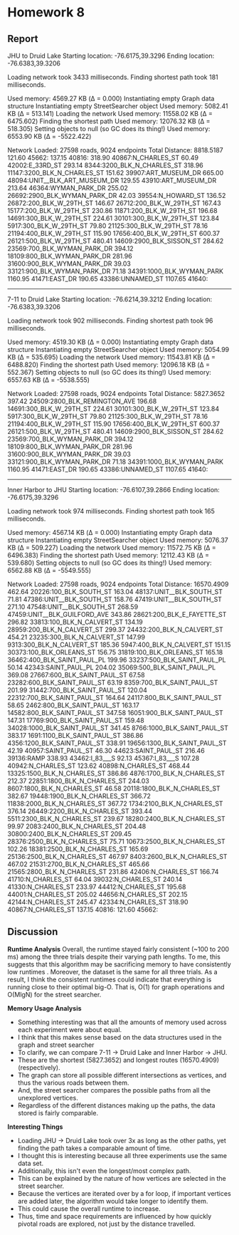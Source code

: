 # Homework 8

## Report

JHU to Druid Lake
Starting location: -76.6175,39.3296
Ending location: -76.6383,39.3206

Loading network took 3433 milliseconds.
Finding shortest path took 181 milliseconds.

Used memory: 4569.27 KB (Δ = 0.000)
Instantiating empty Graph data structure
Instantiating empty StreetSearcher object
Used memory: 5082.41 KB (Δ = 513.141)
Loading the network
Used memory: 11558.02 KB (Δ = 6475.602)
Finding the shortest path
Used memory: 12076.32 KB (Δ = 518.305)
Setting objects to null (so GC does its thing!)
Used memory: 6553.90 KB (Δ = -5522.422)

Network Loaded: 27598 roads, 9024 endpoints
Total Distance: 8818.5187
121.60 	45662:
137.15 	40816:
318.90 	40867:N_CHARLES_ST
60.49 	42002:E_33RD_ST
293.14 	8344:3200_BLK_N_CHARLES_ST
318.96 	11147:3200_BLK_N_CHARLES_ST
151.62 	39907:ART_MUSEUM_DR
665.00 	48094:UNIT__BLK_ART_MUSEUM_DR
129.55 	43910:ART_MUSEUM_DR
213.64 	46364:WYMAN_PARK_DR
255.02 	26692:2900_BLK_WYMAN_PARK_DR
42.03 	39554:N_HOWARD_ST
136.52 	26872:200_BLK_W_29TH_ST
146.67 	26712:200_BLK_W_29TH_ST
167.43 	15177:200_BLK_W_29TH_ST
230.86 	11871:200_BLK_W_29TH_ST
196.68 	14691:300_BLK_W_29TH_ST
224.61 	30101:300_BLK_W_29TH_ST
123.84 	5917:300_BLK_W_29TH_ST
79.80 	21125:300_BLK_W_29TH_ST
78.16 	21194:400_BLK_W_29TH_ST
115.90 	17656:400_BLK_W_29TH_ST
600.37 	26121:500_BLK_W_29TH_ST
480.41 	14609:2900_BLK_SISSON_ST
284.62 	23569:700_BLK_WYMAN_PARK_DR
394.12 	18109:800_BLK_WYMAN_PARK_DR
281.96 	31600:900_BLK_WYMAN_PARK_DR
39.03 	33121:900_BLK_WYMAN_PARK_DR
71.18 	34391:1000_BLK_WYMAN_PARK
1160.95 	41471:EAST_DR
190.65 	43386:UNNAMED_ST
1107.65 	41640:

---

7-11 to Druid Lake
Starting location: -76.6214,39.3212
Ending location: -76.6383,39.3206

Loading network took 902 milliseconds.
Finding shortest path took 96 milliseconds.

Used memory: 4519.30 KB (Δ = 0.000)
Instantiating empty Graph data structure
Instantiating empty StreetSearcher object
Used memory: 5054.99 KB (Δ = 535.695)
Loading the network
Used memory: 11543.81 KB (Δ = 6488.820)
Finding the shortest path
Used memory: 12096.18 KB (Δ = 552.367)
Setting objects to null (so GC does its thing!)
Used memory: 6557.63 KB (Δ = -5538.555)

Network Loaded: 27598 roads, 9024 endpoints
Total Distance: 5827.3652
397.42 	24509:2800_BLK_REMINGTON_AVE
196.68 	14691:300_BLK_W_29TH_ST
224.61 	30101:300_BLK_W_29TH_ST
123.84 	5917:300_BLK_W_29TH_ST
79.80 	21125:300_BLK_W_29TH_ST
78.16 	21194:400_BLK_W_29TH_ST
115.90 	17656:400_BLK_W_29TH_ST
600.37 	26121:500_BLK_W_29TH_ST
480.41 	14609:2900_BLK_SISSON_ST
284.62 	23569:700_BLK_WYMAN_PARK_DR
394.12 	18109:800_BLK_WYMAN_PARK_DR
281.96 	31600:900_BLK_WYMAN_PARK_DR
39.03 	33121:900_BLK_WYMAN_PARK_DR
71.18 	34391:1000_BLK_WYMAN_PARK
1160.95 	41471:EAST_DR
190.65 	43386:UNNAMED_ST
1107.65 	41640:

---

Inner Harbor to JHU
Starting location: -76.6107,39.2866
Ending location: -76.6175,39.3296

Loading network took 974 milliseconds.
Finding shortest path took 165 milliseconds.

Used memory: 4567.14 KB (Δ = 0.000)
Instantiating empty Graph data structure
Instantiating empty StreetSearcher object
Used memory: 5076.37 KB (Δ = 509.227)
Loading the network
Used memory: 11572.75 KB (Δ = 6496.383)
Finding the shortest path
Used memory: 12112.43 KB (Δ = 539.680)
Setting objects to null (so GC does its thing!)
Used memory: 6562.88 KB (Δ = -5549.555)

Network Loaded: 27598 roads, 9024 endpoints
Total Distance: 16570.4909
462.64 	20226:100_BLK_SOUTH_ST
163.04 	48137:UNIT__BLK_SOUTH_ST
71.81 	47386:UNIT__BLK_SOUTH_ST
158.76 	47419:UNIT__BLK_SOUTH_ST
271.10 	47548:UNIT__BLK_SOUTH_ST
268.59 	47459:UNIT__BLK_GUILFORD_AVE
343.86 	28621:200_BLK_E_FAYETTE_ST
296.82 	33813:100_BLK_N_CALVERT_ST
134.19 	28959:200_BLK_N_CALVERT_ST
299.37 	24432:200_BLK_N_CALVERT_ST
454.21 	23235:300_BLK_N_CALVERT_ST
147.99 	9313:300_BLK_N_CALVERT_ST
185.36 	5947:400_BLK_N_CALVERT_ST
151.15 	30373:100_BLK_ORLEANS_ST
156.75 	31819:100_BLK_ORLEANS_ST
165.18 	36462:400_BLK_SAINT_PAUL_PL
199.96 	33237:500_BLK_SAINT_PAUL_PL
50.14 	42343:SAINT_PAUL_PL
204.02 	35069:500_BLK_SAINT_PAUL_PL
369.08 	27667:600_BLK_SAINT_PAUL_ST
67.58 	23282:600_BLK_SAINT_PAUL_ST
63.19 	8359:700_BLK_SAINT_PAUL_ST
201.99 	31442:700_BLK_SAINT_PAUL_ST
120.04 	22312:700_BLK_SAINT_PAUL_ST
164.64 	24117:800_BLK_SAINT_PAUL_ST
58.65 	2462:800_BLK_SAINT_PAUL_ST
163.17 	14582:800_BLK_SAINT_PAUL_ST
347.58 	16051:900_BLK_SAINT_PAUL_ST
147.31 	17769:900_BLK_SAINT_PAUL_ST
159.48 	34028:1000_BLK_SAINT_PAUL_ST
341.45 	8766:1000_BLK_SAINT_PAUL_ST
383.17 	1691:1100_BLK_SAINT_PAUL_ST
386.86 	4356:1200_BLK_SAINT_PAUL_ST
338.91 	19656:1300_BLK_SAINT_PAUL_ST
42.19 	40957:SAINT_PAUL_ST
46.30 	44623:SAINT_PAUL_ST
216.46 	39136:RAMP
338.93 	43462:I_83___S
92.13 	45367:I_83___S
107.28 	40942:N_CHARLES_ST
123.62 	40898:N_CHARLES_ST
468.44 	13325:1500_BLK_N_CHARLES_ST
386.86 	4876:1700_BLK_N_CHARLES_ST
212.37 	22851:1800_BLK_N_CHARLES_ST
244.03 	8607:1800_BLK_N_CHARLES_ST
46.58 	20118:1800_BLK_N_CHARLES_ST
382.67 	19448:1900_BLK_N_CHARLES_ST
366.72 	11838:2000_BLK_N_CHARLES_ST
367.72 	1734:2100_BLK_N_CHARLES_ST
376.14 	26449:2200_BLK_N_CHARLES_ST
393.44 	5511:2300_BLK_N_CHARLES_ST
239.67 	18280:2400_BLK_N_CHARLES_ST
99.97 	2083:2400_BLK_N_CHARLES_ST
204.48 	30800:2400_BLK_N_CHARLES_ST
209.45 	28376:2500_BLK_N_CHARLES_ST
75.71 	10673:2500_BLK_N_CHARLES_ST
102.26 	18381:2500_BLK_N_CHARLES_ST
165.69 	25136:2500_BLK_N_CHARLES_ST
467.97 	8403:2600_BLK_N_CHARLES_ST
467.02 	21531:2700_BLK_N_CHARLES_ST
465.66 	21565:2800_BLK_N_CHARLES_ST
231.86 	42406:N_CHARLES_ST
166.74 	41710:N_CHARLES_ST
64.04 	39032:N_CHARLES_ST
240.14 	41330:N_CHARLES_ST
233.97 	44412:N_CHARLES_ST
195.68 	44001:N_CHARLES_ST
205.02 	44656:N_CHARLES_ST
202.15 	42144:N_CHARLES_ST
245.47 	42334:N_CHARLES_ST
318.90 	40867:N_CHARLES_ST
137.15 	40816:
121.60 	45662:

## Discussion 

**Runtime Analysis**
Overall, the runtime stayed fairly consistent (~100 to 200 ms) among the three trials despite their varying path lengths.
To me, this suggests that this algorithm may be sacrificing memory to have consistently low runtimes .
Moreover, the dataset is the same for all three trials.
As a result, I think the consistent runtimes could indicate that everything is running close to their optimal big-O.
That is, O(1) for graph operations and O(MlgN) for the street searcher.

**Memory Usage Analysis**
- Something interesting was that all the amounts of memory used across each experiment were about equal.
- I think that this makes sense based on the data structures used in the graph and street searcher
- To clarify, we can compare 7-11 -> Druid Lake and Inner Harbor -> JHU.
- These are the shortest (5827.3652) and longest routes (16570.4909) (respectively). 
- The graph can store all possible different intersections as vertices, and thus the various roads between them.
- And, the street searcher compares the possible paths from all the unexplored vertices.
- Regardless of the different distances making up the paths, the data stored is fairly comparable.

**Interesting Things**
- Loading JHU -> Druid Lake took over 3x as long as the other paths, yet finding the path takes a comparable amount of time.
- I thought this is interesting because all three experiments use the same data set.
- Additionally, this isn't even the longest/most complex path.
- This can be explained by the nature of how vertices are selected in the street searcher.
- Because the vertices are iterated over by a for loop, if important vertices are added later, the algorithm would take longer to identify them.
- This could cause the overall runtime to increase.
- Thus, time and space requirements are influenced by how quickly pivotal roads are explored, not just by the distance travelled.